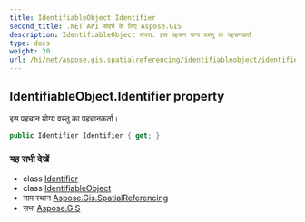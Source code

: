 ```yaml
---
title: IdentifiableObject.Identifier
second_title: .NET API संदर्भ के लिए Aspose.GIS
description: IdentifiableObject संपत्त. इस पहचन यग्य वस्तु क पहचनकर्त
type: docs
weight: 20
url: /hi/net/aspose.gis.spatialreferencing/identifiableobject/identifier/
---
```

## IdentifiableObject.Identifier property

इस पहचान योग्य वस्तु का पहचानकर्ता।

```csharp
public Identifier Identifier { get; }
```

### यह सभी देखें

* class [Identifier](../../identifier/)
* class [IdentifiableObject](../)
* नाम स्थान [Aspose.Gis.SpatialReferencing](../../identifiableobject/)
* सभा [Aspose.GIS](../../../)


